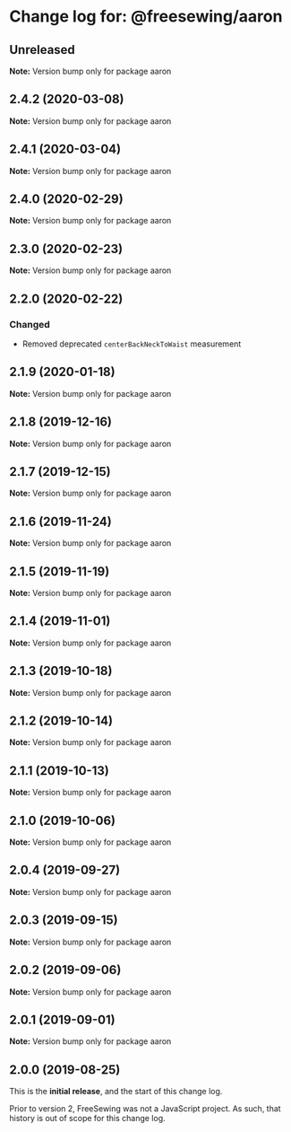 # Change log for: @freesewing/aaron


## Unreleased

**Note:** Version bump only for package aaron


## 2.4.2 (2020-03-08)

**Note:** Version bump only for package aaron


## 2.4.1 (2020-03-04)

**Note:** Version bump only for package aaron


## 2.4.0 (2020-02-29)

**Note:** Version bump only for package aaron


## 2.3.0 (2020-02-23)

**Note:** Version bump only for package aaron


## 2.2.0 (2020-02-22)

### Changed

 - Removed deprecated `centerBackNeckToWaist` measurement
## 2.1.9 (2020-01-18)

**Note:** Version bump only for package aaron


## 2.1.8 (2019-12-16)

**Note:** Version bump only for package aaron


## 2.1.7 (2019-12-15)

**Note:** Version bump only for package aaron


## 2.1.6 (2019-11-24)

**Note:** Version bump only for package aaron


## 2.1.5 (2019-11-19)

**Note:** Version bump only for package aaron


## 2.1.4 (2019-11-01)

**Note:** Version bump only for package aaron


## 2.1.3 (2019-10-18)

**Note:** Version bump only for package aaron


## 2.1.2 (2019-10-14)

**Note:** Version bump only for package aaron


## 2.1.1 (2019-10-13)

**Note:** Version bump only for package aaron


## 2.1.0 (2019-10-06)

**Note:** Version bump only for package aaron


## 2.0.4 (2019-09-27)

**Note:** Version bump only for package aaron


## 2.0.3 (2019-09-15)

**Note:** Version bump only for package aaron


## 2.0.2 (2019-09-06)

**Note:** Version bump only for package aaron


## 2.0.1 (2019-09-01)

**Note:** Version bump only for package aaron




## 2.0.0 (2019-08-25)

This is the **initial release**, and the start of this change log.

Prior to version 2, FreeSewing was not a JavaScript project.
As such, that history is out of scope for this change log.

